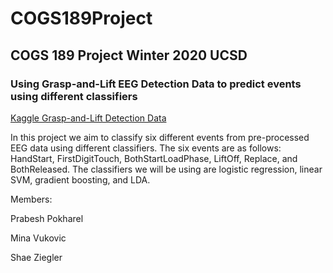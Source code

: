 # COGS189Project
## COGS 189 Project Winter 2020 UCSD

### Using Grasp-and-Lift EEG Detection Data to predict events using different classifiers

[Kaggle Grasp-and-Lift Detection Data ](https://www.kaggle.com/c/grasp-and-lift-eeg-detection/data)

In this project we aim to classify six different events from pre-processed EEG data using different classifiers. The six events are as follows: HandStart, FirstDigitTouch, BothStartLoadPhase, LiftOff, Replace, and BothReleased. The classifiers we will be using are logistic regression, linear SVM, gradient boosting, and LDA. 

Members:

Prabesh Pokharel

Mina Vukovic

Shae Ziegler
